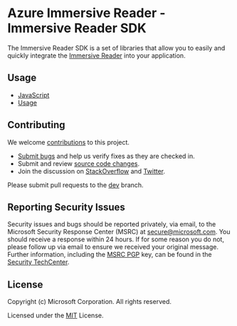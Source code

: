 # Azure Immersive Reader - Immersive Reader SDK

The Immersive Reader SDK is a set of libraries that allow you to easily and quickly integrate the [Immersive Reader](https://azure.microsoft.com/services/cognitive-services/immersive-reader/) into your application.

## Usage

* [JavaScript](./js)
* [Usage](https://docs.microsoft.com/azure/cognitive-services/immersive-reader/reference)

## Contributing

We welcome [contributions](CONTRIBUTING.md) to this project.

* [Submit bugs](https://github.com/microsoft/immersive-reader-sdk/issues) and help us verify fixes as they are checked in.
* Submit and review [source code changes](https://github.com/microsoft/immersive-reader-sdk/pulls).
* Join the discussion on [StackOverflow](https://stackoverflow.com/questions/tagged/immersive-reader) and [Twitter](https://twitter.com/hashtag/ImmersiveReader).

Please submit pull requests to the [dev](https://github.com/microsoft/immersive-reader-sdk/tree/dev) branch.

## Reporting Security Issues

Security issues and bugs should be reported privately, via email, to the Microsoft Security Response Center (MSRC) at
[secure@microsoft.com](mailto:secure@microsoft.com). You should receive a response within 24 hours. If for some reason
you do not, please follow up via email to ensure we received your original message. Further information, including the
[MSRC PGP](https://technet.microsoft.com/security/dn606155) key, can be found in the
[Security TechCenter](https://technet.microsoft.com/security/default).

## License

Copyright (c) Microsoft Corporation. All rights reserved.

Licensed under the [MIT](LICENSE.txt) License.
